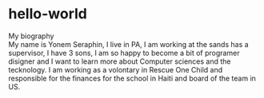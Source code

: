 # hello-world
My biography     
My name is Yonem Seraphin, I live in PA, I am working at the sands has a supervisor, I have 3 sons, I am so happy to become a bit of programer disigner and I want to learn more about Computer sciences and the tecknology. I am working as a volontary in Rescue One Child and responsible for the finances for the school in Haiti and board of the team in US. 

